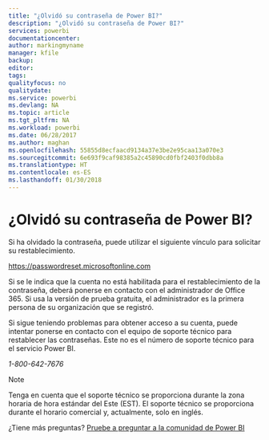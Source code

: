 ```yaml
---
title: "¿Olvidó su contraseña de Power BI?"
description: "¿Olvidó su contraseña de Power BI?"
services: powerbi
documentationcenter: 
author: markingmyname
manager: kfile
backup: 
editor: 
tags: 
qualityfocus: no
qualitydate: 
ms.service: powerbi
ms.devlang: NA
ms.topic: article
ms.tgt_pltfrm: NA
ms.workload: powerbi
ms.date: 06/28/2017
ms.author: maghan
ms.openlocfilehash: 55855d8ecfaacd9134a37e3be2e95caa13a070e3
ms.sourcegitcommit: 6e693f9caf98385a2c45890cd0fbf2403f0dbb8a
ms.translationtype: HT
ms.contentlocale: es-ES
ms.lasthandoff: 01/30/2018
---
```

# <a name="forgot-your-password-for-power-bi"></a>¿Olvidó su contraseña de Power BI?
Si ha olvidado la contraseña, puede utilizar el siguiente vínculo para solicitar su restablecimiento.

<https://passwordreset.microsoftonline.com>

Si se le indica que la cuenta no está habilitada para el restablecimiento de la contraseña, deberá ponerse en contacto con el administrador de Office 365. Si usa la versión de prueba gratuita, el administrador es la primera persona de su organización que se registró.

Si sigue teniendo problemas para obtener acceso a su cuenta, puede intentar ponerse en contacto con el equipo de soporte técnico para restablecer las contraseñas. Este no es el número de soporte técnico para el servicio Power BI.

*1-800-642-7676*

> [!NOTE]
> Tenga en cuenta que el soporte técnico se proporciona durante la zona horaria de hora estándar del Este (EST). El soporte técnico se proporciona durante el horario comercial y, actualmente, solo en inglés.
> 
> 

¿Tiene más preguntas? [Pruebe a preguntar a la comunidad de Power BI](http://community.powerbi.com/)

